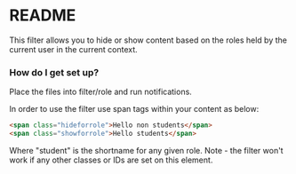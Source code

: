 # README #

This filter allows you to hide or show content based on the roles held by the current user in the current context.

### How do I get set up? ###

Place the files into filter/role and run notifications.

In order to use the filter use span tags within your content as below:

```html
<span class="hideforrole">Hello non students</span>
<span class="showforrole">Hello students</span>
```

Where "student" is the shortname for any given role. Note - the filter won't work if any other classes or IDs are set on this element.